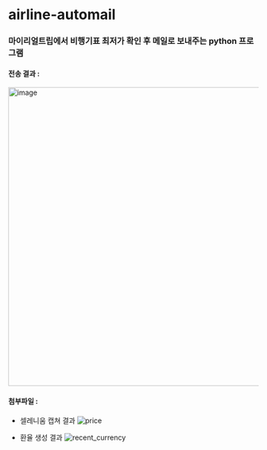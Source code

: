 # airline-automail
### 마이리얼트립에서 비행기표 최저가 확인 후 메일로 보내주는 python 프로그램

#### 전송 결과 :
<img width="600" alt="image" src="https://user-images.githubusercontent.com/59094592/193433823-1dd3ecb3-5b2e-4094-9558-aead840ad5f8.png">

#### 첨부파일 :
- 셀레니움 캡쳐 결과
![price](https://user-images.githubusercontent.com/59094592/193433847-92c4863d-9292-44b7-92fd-2eb255b0c91d.png)

- 환율 생성 결과
![recent_currency](https://user-images.githubusercontent.com/59094592/193433849-a451572a-7f5f-4982-a5d2-044e766d21e5.png)
